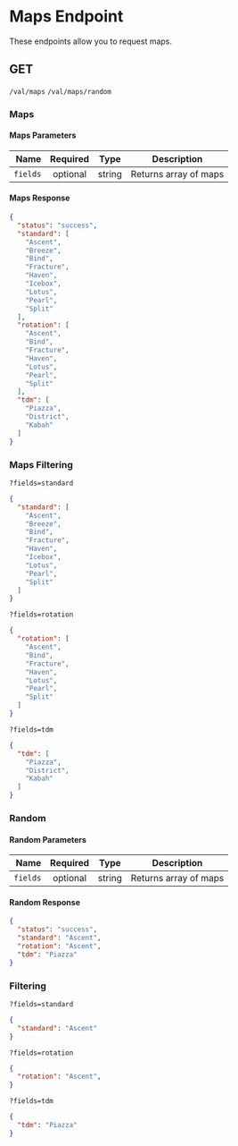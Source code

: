 # Maps Endpoint

These endpoints allow you to request maps.

## GET

`/val/maps`
`/val/maps/random`

### Maps

#### Maps Parameters

|          Name | Required |  Type   | Description                                                                                                                                                           |
| -------------:|:--------:|:-------:| --------------------------------------------------------------------------------------------------------------------------------------------------------------------- |
|     `fields` | optional | string | Returns array of maps                                                                     |                                                           |

#### Maps Response

```json
{
  "status": "success",
  "standard": [
    "Ascent",
    "Breeze",
    "Bind",
    "Fracture",
    "Haven",
    "Icebox",
    "Lotus",
    "Pearl",
    "Split"
  ],
  "rotation": [
    "Ascent",
    "Bind",
    "Fracture",
    "Haven",
    "Lotus",
    "Pearl",
    "Split"
  ],
  "tdm": [
    "Piazza",
    "District",
    "Kabah"
  ]
}
```

### Maps Filtering

`?fields=standard`

```json
{
  "standard": [
    "Ascent",
    "Breeze",
    "Bind",
    "Fracture",
    "Haven",
    "Icebox",
    "Lotus",
    "Pearl",
    "Split"
  ]
}
```

`?fields=rotation`

```json
{
  "rotation": [
    "Ascent",
    "Bind",
    "Fracture",
    "Haven",
    "Lotus",
    "Pearl",
    "Split"
  ]
}
```

`?fields=tdm`

```json
{
  "tdm": [
    "Piazza",
    "District",
    "Kabah"
  ]
}
```

### Random

#### Random Parameters

|          Name | Required |  Type   | Description                                                                                                                                                           |
| -------------:|:--------:|:-------:| --------------------------------------------------------------------------------------------------------------------------------------------------------------------- |
|     `fields` | optional | string | Returns array of maps                                                                     |                                                           |

#### Random Response

```json
{
  "status": "success",
  "standard": "Ascent",
  "rotation": "Ascent",
  "tdm": "Piazza"
}
```

### Filtering

`?fields=standard`

```json
{
  "standard": "Ascent"
}
```

`?fields=rotation`

```json
{
  "rotation": "Ascent",
}
```

`?fields=tdm`

```json
{
  "tdm": "Piazza"
}
```
